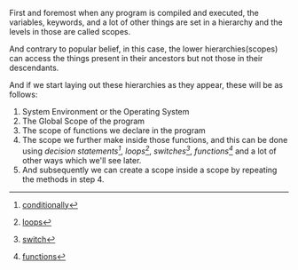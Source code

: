 First and foremost when any program is compiled and executed, the variables, keywords, and a lot of other things are set in a hierarchy and the levels in those are called scopes.

And contrary to popular belief, in this case, the lower hierarchies(scopes) can access the things present in their ancestors but not those in their descendants.

And if we start laying out these hierarchies as they appear, these will be as follows:
1. System Environment or the Operating System
2. The Global Scope of the program
3. The scope of functions we declare in the program
4. The scope we further make inside those functions, and this can be done using _decision statements[^1]_, _loops[^2]_, _switches[^3]_, _functions[^4]_ and a lot of other ways which we'll see later.
5. And subsequently we can create a scope inside a scope by repeating the methods in step 4.


[^1]: [conditionally](../control-flow/conditionality.md)
[^2]:[loops](../control-flow/loops.md)
[^3]: [switch](../control-flow/switch-case.md)
[^4]: [functions](../control-flow/functions.md)
